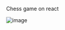 
Chess game on react

![image](https://user-images.githubusercontent.com/99665244/194700878-4a044f99-d685-43b8-8d8d-8451c70c7aea.png)
